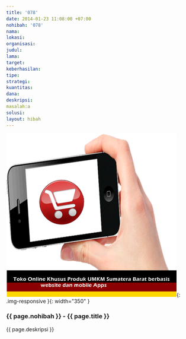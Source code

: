```yaml
---
title: '078'
date: 2014-01-23 11:08:00 +07:00
nohibah: '078'
nama:
lokasi:
organisasi:
judul:
lama:
target:
keberhasilan:
tipe:
strategi:
kuantitas:
dana:
deskripsi:
masalah:a
solusi:
layout: hibah
---
```


![078](/static/img/hibahcms/078.png){: .img-responsive }{: width="350" }

### {{ page.nohibah }} - {{ page.title }}

{{ page.deskripsi }}
